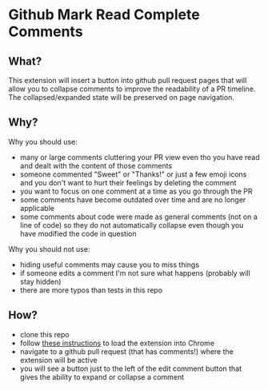 # Github Mark Read Complete Comments

## What?

This extension will insert a button into github pull request pages that will
allow you to collapse comments to improve the readability of a PR timeline. The
collapsed/expanded state will be preserved on page navigation.

## Why?

Why you should use:
  * many or large comments cluttering your PR view even tho you have read and dealt with the content of those comments
  * someone commented "Sweet" or "Thanks!" or just a few emoji icons and you don't want to hurt their feelings by deleting the comment
  * you want to focus on one comment at a time as you go through the PR
  * some comments have become outdated over time and are no longer applicable
  * some comments about code were made as general comments (not on a line of code) so they do not automatically collapse even though you have modified the code in question

Why you should not use:
  * hiding useful comments may cause you to miss things
  * if someone edits a comment I'm not sure what happens (probably will stay hidden)
  * there are more typos than tests in this repo

## How?

* clone this repo
* follow [these instructions](https://developer.chrome.com/extensions/getstarted#unpacked) to load the extension into Chrome
* navigate to a github pull request (that has comments!) where the extension will be active
* you will see a button just to the left of the edit comment button that gives the ability to expand or collapse a comment
